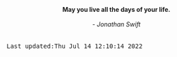 
<div align="center"><b><span>May you live all the days of your life.</span></b><br><br><i> - Jonathan Swift</i></div>
<br><br><kbd>Last updated:Thu Jul 14 12:10:14 2022</kbd>